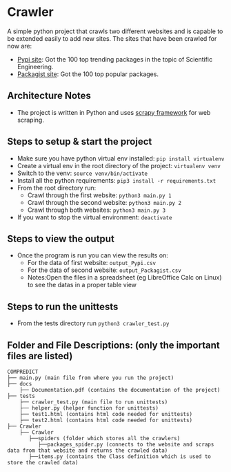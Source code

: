 # Crawler

A simple python project that crawls two different websites and is capable to be extended easily to add new sites. The sites that have been crawled for now are:

- [Pypi site](https://pypi.org/search/?q=&o=-zscore&c=Topic+%3A%3A+Scientific%2FEngineering): Got the 100 top trending packages in the topic of Scientific Engineering.
- [Packagist site](https://packagist.org/explore/popular): Got the 100 top popular packages.

Architecture Notes
------------------
* The project is written in Python and uses [scrapy framework](https://docs.scrapy.org/en/latest/) for web scraping.


Steps to setup & start the project
---------------------------------------------
* Make sure you have python virtual env installed: `pip install virtualenv` 
* Create a virtual env in the root directory of the project: `virtualenv venv`
* Switch to the venv: `source venv/bin/activate`
* Install all the python requirements: `pip3 install -r requirements.txt`
* From the root directory run:
  * Crawl through the first website: `python3 main.py 1` 
  * Crawl through the second website: `python3 main.py 2`
  * Crawl through both websites: `python3 main.py 3`
* If you want to stop the virtual environment: `deactivate`

Steps to view the output
--------------------------
* Once the program is run you can view the results on:
  * For the data of first website: `output_Pypi.csv`
  * For the data of second website: `output_Packagist.csv`
  * Notes:Open the files in a spreadsheet (eg LibreOffice Calc on Linux) to see the datas in a proper table view

Steps to run the unittests
--------------------------
* From the tests directory run `python3 crawler_test.py`


Folder and File Descriptions: (only the important files are listed)
-------------------------------------------------------------------

    COMPREDICT
    ├── main.py (main file from where you run the project)
    ├── docs
        ├── Documentation.pdf (contains the documentation of the project)
    ├── tests
        ├── crawler_test.py (main file to run unittests)
        ├── helper.py (helper function for unittests)
        ├── test1.html (contains html code needed for unittests)
        ├── test2.html (contains html code needed for unittests)
    ├── Crawler 
        ├── Crawler
           ├──spiders (folder which stores all the crawlers)
              ├──packages_spider.py (connects to the website and scraps data from that website and returns the crawled data)
           ├──items.py (contains the Class definition which is used to store the crawled data)
  